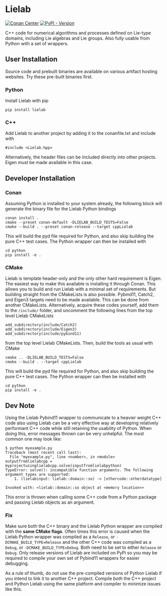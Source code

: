 # Lielab

[![Conan Center](https://img.shields.io/conan/v/lielab)](https://conan.io/center/recipes/lielab)
[![PyPI - Version](https://img.shields.io/pypi/v/lielab)](https://pypi.org/project/lielab/)

C++ code for numerical algorithms and processes defined on Lie-type domains, including Lie algebras and Lie groups. Also fully usable from Python with a set of wrappers.

## User Installation

Source code and prebuilt binaries are available on various artifact hosting websites. Try these pre-built binaries first.

### Python

Install Lielab with pip

```
pip install lielab
```

### C++

Add Lielab to another project by adding it to the conanfile.txt and include with

```
#include <Lielab.hpp>
```

Alternatively, the header files can be included directly into other projects. Eigen must be made available in this case.

## Developer Installation

### Conan

Assuming Python is installed to your system already, the following block will generate the binary file for the Lielab Python bindings

```
conan install .
cmake --preset conan-default -DLIELAB_BUILD_TESTS=False
cmake --build . --preset conan-release --target cppLielab
```

This will build the pyd file required for Python, and also skip building the pure C++ test cases. The Python wrapper can then be installed with

```
cd python
pip install -e .
```

### CMake

Lielab is template header-only and the only other hard requirement is Eigen. The easiest way to make this available is installing it through Conan. This allows you to build and run Lielab with a minimal set of requirements. But building straight from the CMakeLists is also possible. Pybind11, Catch2, and Eigen3 targets need to be made available. This can be done from another CMakeLists. Alternatively, acquire these codes yourself, add them to the `/include/` folder, and uncomment the following lines from the top level Lielab CMakeLists

```
add_subdirectory(include/Catch2)
add_subdirectory(include/Eigen3)
add_subdirectory(include/pybind11)
```

from the top level Lielab CMakeLists. Then, build the tools as usual with CMake

```
cmake .. -DLIELAB_BUILD_TESTS=False
cmake --build . --target cppLielab
```

This will build the pyd file required for Python, and also skip building the pure C++ test cases. The Python wrapper can then be installed with

```
cd python
pip install -e .
```

## Dev Note

Using the Lielab Pybind11 wrapper to communicate to a heavier weight C++ code also using Lielab can be a very effective way at developing relatively performant C++ code while still retaining the usability of Python. When doing this, error messages thrown can be very unhelpful. The most common one may look like:

```
$ python myexample.py
Traceback (most recent call last):
  File "myexample.py", line <number>, in <module>
outputfromlielabcpp = myprojectusinglielabcpp.solve(inputfromlielabpython)
TypeError: solve(): incompatible function arguments. The following argument types are supported:
    1. (lielabinput: lielab::domain::so) -> [othercode::otherdatatype]

Invoked with: <lielab::domain::so object at <memory location>>
```

This error is thrown when calling some C++ code from a Python package and passing Lielab objects as an argument.

### Fix

Make sure both the C++ binary and the Lielab Python wrapper are compiled with the **same CMake flags**. Often times this error is caused when the Lielab Python wrapper was compiled as a `Release`, or `-DCMAKE_BUILD_TYPE=Release` and the other C++ code was compiled as a `Debug`, or `-DCMAKE_BUILD_TYPE=Debug`. Both need to be set to either `Release` or `Debug`. Only release versions of Lielab are included on PyPi so you may be required to compile your own set of Pybind11 wrappers for easier debugging.

As a rule of thumb, do not use the pre-compiled versions of Python Lielab if you intend to link it to another C++ project. Compile _both_ the C++ project and Python Lielab using the same platform and compiler to minimize issues like this.
